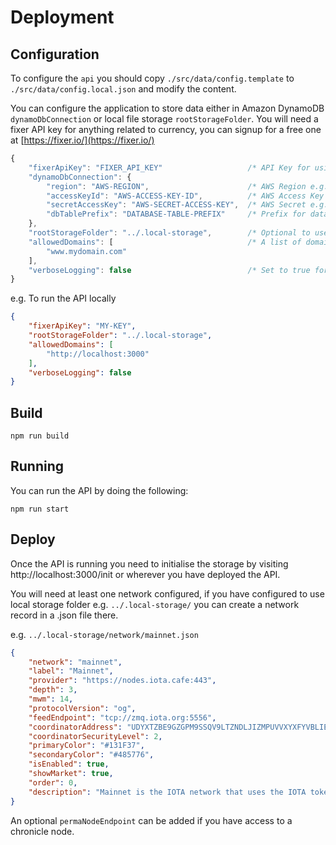 # Deployment

## Configuration

To configure the `api` you should copy `./src/data/config.template` to `./src/data/config.local.json` and modify the content.

You can configure the application to store data either in Amazon DynamoDB `dynamoDbConnection` or local file storage `rootStorageFolder`. You will need a fixer API key for anything related to currency, you can signup for a free one at [https://fixer.io/](https://fixer.io/)

```js
{
    "fixerApiKey": "FIXER_API_KEY"                   /* API Key for using fixer.io */
    "dynamoDbConnection": {
        "region": "AWS-REGION",                      /* AWS Region e.g. eu-central-1 */
        "accessKeyId": "AWS-ACCESS-KEY-ID",          /* AWS Access Key e.g. AKIAI57SG4YC2ZUCSABC */
        "secretAccessKey": "AWS-SECRET-ACCESS-KEY",  /* AWS Secret e.g. MUo72/UQWgL97QArGt9HVUA */
        "dbTablePrefix": "DATABASE-TABLE-PREFIX"     /* Prefix for database table names e.g. explorer-dev- */
    },
    "rootStorageFolder": "../.local-storage",        /* Optional to use instead of DynamoDB */
    "allowedDomains": [                              /* A list of domains for the cors allow-origin */
        "www.mydomain.com"
    ],
    "verboseLogging": false                          /* Set to true for the API to log all its request/responses */
}
```

e.g. To run the API locally

```json
{
    "fixerApiKey": "MY-KEY",
    "rootStorageFolder": "../.local-storage",
    "allowedDomains": [
        "http://localhost:3000"
    ],
    "verboseLogging": false
}
```

## Build

```shell
npm run build
```

## Running

You can run the API by doing the following:

```shell
npm run start
```

## Deploy

Once the API is running you need to initialise the storage by visiting http://localhost:3000/init or wherever you have deployed the API.

You will need at least one network configured, if you have configured to use local storage folder e.g. `../.local-storage/` you can create a network record in a .json file there.

e.g. `../.local-storage/network/mainnet.json`

```json
{
    "network": "mainnet",
    "label": "Mainnet",
    "provider": "https://nodes.iota.cafe:443",
    "depth": 3,
    "mwm": 14,
    "protocolVersion": "og",
    "feedEndpoint": "tcp://zmq.iota.org:5556",
    "coordinatorAddress": "UDYXTZBE9GZGPM9SSQV9LTZNDLJIZMPUVVXYXFYVBLIEUHLSEWFTKZZLXYRHHWVQV9MNNX9KZC9D9UZWZ",
    "coordinatorSecurityLevel": 2,
    "primaryColor": "#131F37",
    "secondaryColor": "#485776",
    "isEnabled": true,
    "showMarket": true,
    "order": 0,
    "description": "Mainnet is the IOTA network that uses the IOTA tokens that are traded on cryptocurrency exchanges. This network is the most stable."
}
```

An optional `permaNodeEndpoint` can be added if you have access to a chronicle node.
